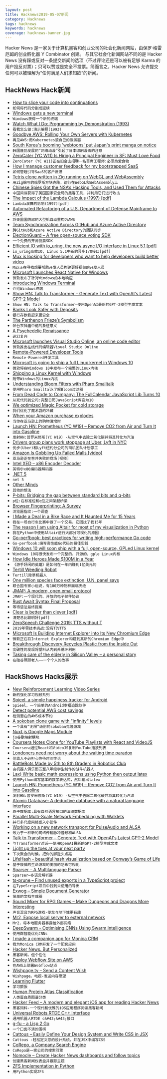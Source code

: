 ```yaml
---
layout: post
title: Hacknews2019-05-07新闻
category: Hacknews
tags: hacknews
keywords: hacknews
coverage: hacknews-banner.jpg
---
```


Hacker News 是一家关于计算机黑客和创业公司的社会化新闻网站，由保罗·格雷厄姆的创业孵化器 Y Combinator 创建。
与其它社会化新闻网站不同的是 Hacker News 没有踩或反对一条提交新闻的选项（不过评论还是可以被有足够 Karma 的用户投反对票）；只可以赞或是完全不投票。简而言之，Hacker News 允许提交任何可以被理解为“任何满足人们求知欲”的新闻。

## HackNews Hack新闻


- [How to slice your code into continuations](https://dpiponi.github.io/cont.html)
- `如何将代码分割成延续`
- [Windows gets a new terminal](https://techcrunch.com/2019/05/06/windows-gets-a-new-terminal/)
- `Windows获得一个新的终端`
- [Watch What I Do: Programming by Demonstration (1993)](http://acypher.com/wwid/)
- `看我怎么做:演示编程(1993)`
- [Goodbye AWS: Rolling Your Own Servers with Kubernetes](https://gravitational.com/blog/aws_vs_colocation/)
- `再见AWS:用Kubernetes滚自己的服务器`
- [South Korea&#39;s booming &#39;webtoons&#39; put Japan&#39;s print manga on notice](https://www.japantimes.co.jp/news/2019/05/05/business/tech/south-koreas-booming-webtoons-put-japans-print-manga-notice/)
- `韩国蓬勃发展的“网络动漫”引起了日本印刷漫画的注意`
- [ZeroCater (YC W11) Is Hiring a Principal Engineer in SF: Must Love Food](https://zerocater.com/about/careers/?gh_jid=1564864)
- `ZeroCater (YC W11)正在旧金山招聘一名首席工程师:必须热爱食物`
- [How I manage customer feedback for my bootstrapped SaaS](https://blog.checklyhq.com/how-i-manage-customer-feedback-for-my-bootstrapped-saas/)
- `如何管理引导SaaS的客户反馈`
- [Tetris clone written in Zig running on WebGL and WebAssembly](https://raulgrell.github.io/tetris/)
- `用Zig编写的俄罗斯方块克隆，运行在WebGL和WebAssembly上`
- [Chinese Spies Got the NSA’s Hacking Tools, and Used Them for Attacks](https://www.nytimes.com/2019/05/06/us/politics/china-hacking-cyber.html)
- `中国间谍获得了美国国家安全局的黑客工具，并利用它们进行攻击`
- [The Impact of the Lambda Calculus (1997) [pdf]](http://www-users.mat.umk.pl/~adwid/materialy/doc/church.pdf)
- `Lambda演算的影响(1997)[pdf]`
- [Automated Refactoring of a U.S. Department of Defense Mainframe to AWS](https://aws.amazon.com/blogs/apn/automated-refactoring-of-a-u-s-department-of-defense-mainframe-to-aws/?mc_cid=f69afe9fe7&amp;mc_eid=1c2ecb2a49)
- `将美国国防部的大型机自动重构为AWS`
- [Team Synchronization Across GitHub and Azure Active Directory](https://github.blog/2019-05-06-team-synchronization-across-github-and-azure-active-directory/)
- `跨GitHub和Azure Active Directory的团队同步`
- [ElectionGuard – A free open-source voting SDK](https://blogs.microsoft.com/on-the-issues/2019/05/06/protecting-democratic-elections-though-secure-verifiable-voting/)
- `一个免费的开源投票SDK`
- [Efficient IO with io_uring, the new async I/O interface in Linux 5.1 [pdf]](http://kernel.dk/io_uring.pdf)
- `io_uring高效IO, Linux 5.1中新的异步I/O接口[pdf]`
- [Mux is looking for developers who want to help developers build better video](https://mux.com/jobs/)
- `Mux正在寻找想要帮助开发人员构建更好视频的开发人员`
- [Microsoft Launches React Native for Windows](https://techcrunch.com/2019/05/06/microsoft-launches-react-native-for-windows/)
- `微软发布了针对Windows的本地响应`
- [Introducing Windows Terminal](https://devblogs.microsoft.com/commandline/introducing-windows-terminal/)
- `介绍Windows终端`
- [Show HN: Talk to Transformer – Generate Text with OpenAI&#39;s Latest GPT-2 Model](https://talktotransformer.com/)
- `Show HN: Talk to Transformer—使用OpenAI最新的GPT-2模型生成文本`
- [Banks Look Safer with Deposits](https://www.bloomberg.com/opinion/articles/2019-05-06/banks-look-safer-with-deposits)
- `银行存款看起来更安全`
- [The Parthenon Frieze’s Symbolism](https://brainab.com/community_pages/parthenon-frieze-46.html)
- `帕台农神庙中楣的象征意义`
- [A Psychedelic Renaissance](https://www.philanthropy.com/article/With-Government-Skittish-About/246170?key=GCZRFFWJmdWfHIIYJmst8JP0M4DTMThB3J8gWMr73DvMQUzdvlnIckIeopOfeeXEQzk0Y0xhRF9fcWRWUGIyYTctTklFRXFZdTRyRVA1aFUwbGdhN0hPUk9tOA)
- `迷幻复兴`
- [Microsoft launches Visual Studio Online, an online code editor](https://techcrunch.com/2019/05/06/microsoft-launches-visual-studio-online-an-online-code-editor/)
- `微软推出在线代码编辑器Visual Studio Online`
- [Remote-Powered Developer Tools](https://devblogs.microsoft.com/visualstudio/intelligent-productivity-and-collaboration-from-anywhere/)
- `Remote-Powered开发工具`
- [Microsoft is going to ship a full Linux kernel in Windows 10](https://www.theverge.com/2019/5/6/18534687/microsoft-windows-10-linux-kernel-feature)
- `微软将在Windows 10中发布一个完整的Linux内核`
- [Shipping a Linux Kernel with Windows](https://devblogs.microsoft.com/commandline/shipping-a-linux-kernel-with-windows/)
- `附带Windows的Linux内核`
- [Understanding Bloom Filters with Pharo Smalltalk](https://osoco.es/thoughts/2019/05/understanding-bloom-filters-with-pharo-smalltalk/)
- `使用Pharo Smalltalk了解Bloom过滤器`
- [From Dead Code to Company: The FullCalendar JavaScript Lib Turns 10](https://fullcalendar.io/blog/2019/05/fullcalendar-turns-10)
- `从死代码到公司:完整日历JavaScript库变为10`
- [We optimized Magic Pocket for cold storage](https://blogs.dropbox.com/tech/2019/05/how-we-optimized-magic-pocket-for-cold-storage/)
- `我们优化了魔术袋的冷藏`
- [When your Amazon purchase explodes](https://www.theatlantic.com/technology/archive/2019/04/lithium-ion-batteries-amazon-are-exploding/587005/)
- `当你在亚马逊上的购物激增时`
- [Launch HN: Prometheus (YC W19) – Remove CO2 from Air and Turn It into Gasoline](item?id=19842240)
- `发射HN:普罗米修斯(YC W19) -从空气中去除二氧化碳并将其转化为汽油`
- [Drivers group plans work stoppage at Uber, Lyft in NYC](http://www.fox5ny.com/news/uber-lyft-drivers-work-stoppage)
- `优步(Uber)和Lyft纽约分公司的司机团队计划停工`
- [Amazon Is Gobbling Up Failed Malls [video]](https://www.wsj.com/video/why-amazon-is-gobbling-up-failed-malls/FC3559FE-945E-447C-8837-151C31D69127.html)
- `亚马逊正在吞并失败的商场[视频]`
- [Intel XED – x86 Encoder Decoder](https://intelxed.github.io/)
- `英特尔x86编码器解码器`
- [.NET 5](https://devblogs.microsoft.com/dotnet/introducing-net-5/)
- `net 5`
- [Other Minds](https://plato.stanford.edu/entries/other-minds/)
- `其他的想法`
- [P-bits: Bridging the gap between standard bits and q-bits](https://aip.scitation.org/doi/full/10.1063/1.5055860)
- `p位:在标准位和q位之间架起桥梁`
- [Browser Fingerprinting: A Survey](https://arxiv.org/abs/1905.01051)
- `浏览器指纹:一个调查`
- [I Made a Deal in a Bike Race and It Haunted Me for 15 Years](https://www.bicycling.com/racing/a22551004/i-made-a-deal-in-a-bike-race/)
- `我在一场自行车比赛中做了一个交易，它困扰了我15年`
- [The reason I am using Altair for most of my visualization in Python](http://fernandoi.cl/blog/posts/altair/)
- `我在Python中使用Altair进行大部分可视化的原因`
- [Go-perfbook: best practices for writing high-performance Go code](https://github.com/dgryski/go-perfbook)
- `Go-perfbook:编写高性能Go代码的最佳实践`
- [Windows 10 will soon ship with a full, open-source, GPLed Linux kernel](https://arstechnica.com/gadgets/2019/05/windows-10-will-soon-ship-with-a-full-open-source-gpled-linux-kernel/)
- `Windows 10将很快发布一个完整的、开源的、gple Linux内核`
- [How Idle Heroes Made $100M in a Year](https://www.deconstructoroffun.com/blog/2018/2/27/u6ap146ff5rkmm7fj1qzuhggp395l4)
- `《游手好闲的英雄》是如何在一年内赚到1亿美元的`
- [Tertill Weeding Robot](https://www.tertill.com/product/tertill-weeding-robot/)
- `Tertill除草机器人`
- [One million species face extinction, U.N. panel says](https://www.washingtonpost.com/climate-environment/2019/05/06/one-million-species-face-extinction-un-panel-says-humans-will-suffer-result/)
- `联合国专家小组说，有100万种物种面临灭绝`
- [JMAP: A modern, open email protocol](https://www.ietf.org/blog/jmap/)
- `JMAP:一个现代的、开放的电子邮件协议`
- [Rust Await Syntax Final Proposal](https://boats.gitlab.io/blog/post/await-decision/)
- `等待语法最终提案`
- [Clear is better than clever [pdf]](https://dave.cheney.net/paste/clear-is-better-than-clever.pdf)
- `清楚总比聪明好[pdf]`
- [ZeroSpeech Challenge 2019: TTS without T](https://zerospeech.com/2019/)
- `2019年零技术挑战:没有T的TTS`
- [Microsoft Is Building Internet Explorer into Its New Chromium Edge](https://www.theverge.com/2019/5/6/18527875/microsoft-chromium-edge-new-features-build-2019)
- `微软正在将Internet Explorer构建到其新的Chromium Edge中`
- [Breakthrough Discovery Recycles Plastic from the Inside Out](https://newscenter.lbl.gov/2019/05/06/recycling-plastic-from-the-inside-out/)
- `突破性的发现将塑料从内到外循环利用`
- [Taking care of the elderly in Silicon Valley – a personal story](https://venturebeat.com/2019/05/03/taking-care-of-the-elderly-in-silicon-valley-a-personal-story/)
- `在硅谷照顾老人——一个个人的故事`


## HackShows Hacks展示

- [ New Reinforcement Learning Video Series](https://www.youtube.com/watch?v=gTNNXi9ApVU)
- `新的强化学习视频系列`
- [ Spieel, a simple happiness tracker for Android](https://news.ycombinator.com/item?id=19815575)
- `Spieel，一个简单的Android幸福追踪软件`
- [ Detect potential AWS cost savings](https://github.com/mlabouardy/komiser)
- `检测潜在的AWS成本节约`
- [ A sokoban clone game with &#34;infinity&#34; levels](https://victorribeiro.com/sokoban/)
- `一个具有“无限”级别的sokoban克隆游戏`
- [ Nuxt.js Google Maps Module](https://www.npmjs.com/package/nuxt-gmaps)
- `js谷歌映射模块`
- [ Coursera Notes Clone for YouTube Playlists with React and VideoJS](https://react-coursebuilder.netlify.com)
- `Coursera通过React和VideoJS复制YouTube播放列表`
- [ Londoners need not worry about the waiting time paradox](http://www.michalpaszkiewicz.co.uk/blog/timetables/)
- `伦敦人不必担心等待时间悖论`
- [ BattleBots Made by 5th to 8th Graders in Robotics Club](https://create.arduino.cc/projecthub/codedigs/build-a-battlebot-controlled-with-a-ps2-controller-fbc033)
- `由机器人俱乐部五至八年级学生制作的战斗机器人`
- [ Lax) Write basic math expressions using Python then output latex](https://github.com/iogf/lax)
- `使用Python编写基本的数学表达式，然后输出latex`
- [Launch HN: Prometheus (YC W19) – Remove CO2 from Air and Turn It into Gasoline](https://news.ycombinator.com/item?id=19842240)
- `发射HN:普罗米修斯(YC W19) -从空气中去除二氧化碳并将其转化为汽油`
- [ Atomic Database: A deductive database with a natural language interface](https://news.ycombinator.com/item?id=19815140)
- `原子数据库:具有自然语言接口的演绎数据库`
- [ Parallel Multi-Scale Network Embedding with Walklets](https://github.com/benedekrozemberczki/walklets)
- `并行多尺度网络嵌入小部件`
- [ Working on a new network transport for PulseAudio and ALSA](https://gavv.github.io/articles/new-network-transport/#)
- `致力于一种新的网络传输脉冲音频和ALSA`
- [ Talk to Transformer – Generate Text with OpenAI&#39;s Latest GPT-2 Model](https://talktotransformer.com/)
- `与Transformer对话——使用OpenAI最新的GPT-2模型生成文本`
- [ Light up the toes at your next party](http://toeglo.com)
- `下次聚会的时候，把你的脚趾头点亮`
- [ LifeHash - beautiful hash visualization based on Conway’s Game of Life](http://github.com/wolfmcnally/LifeHash)
- `基于康威的生命游戏的美丽的哈希可视化`
- [ Sparser – A Multilanguage Parser](https://news.ycombinator.com/item?id=19815618)
- `Sparser—多语言解析器`
- [ ts-prune – Find unused exports in a TypeScript project](https://github.com/nadeesha/ts-prune)
- `在TypeScript项目中找到未使用的导出`
- [ Exwog – Simple Document Generator](https://exwog.com/)
- `简单的文档生成器`
- [ Sound Mixer for RPG Games – Make Dungeons and Dragons More Interesting](https://battlebards.com)
- `声音混音为RPG游戏-使龙与地下城更有趣`
- [ Mr2, Expose local server to external network](https://github.com/txthinking/mr2)
- `Mr2，将本地服务器暴露给外部网络`
- [ DeepSwarm - Optimising CNNs Using Swarm Intelligence](https://github.com/Pattio/DeepSwarm)
- `使用群智能优化CNNs`
- [ I made a companion app for Monica CRM](https://news.ycombinator.com/item?id=19837402)
- `我为Monica CRM开发了一个配套应用`
- [ Hacker News. But Personalized](https://phn.netlify.com)
- `黑客新闻。但个性化`
- [ Deploy Webflow Site on AWS](https://www.crumpledpapr.com/post/hosting-webflow-site-on-aws-s3-cloudfront-route53-low-cost-and-high-availability)
- `在AWS上部署Webflow站点`
- [ Wishpage.tv – Send a Content Wish](https://wishpage.tv/)
- `Wishpage。电视-发送内容愿望`
- [ Learning Flutter](http://learningflutter.net/)
- `学习颤振`
- [ Human Protein Atlas Classification](https://github.com/skywalker212/hpa-classification)
- `人类蛋白质图谱分类`
- [ Hacker Feed – A modern and elegant iOS app for reading Hacker News](https://itunes.apple.com/us/app/hacker-feed/id1451386900)
- `黑客饲料-一个现代和优雅的iOS应用程序阅读黑客新闻`
- [ Universal Robots RTDE C&#43;&#43; Interface](https://gitlab.com/sdurobotics/ur_rtde)
- `通用机器人RTDE c&#43;&#43;接口`
- [ g-fu – a Lisp 2 Go](https://github.com/codr7/g-fu/tree/master/v1)
- `一个口齿不清的围棋`
- [ Cattous – Easily Define Your Design System and Write CSS in JSX](https://github.com/ImedAdel/cattous)
- `Cattous -轻松定义您的设计系统，并在JSX中编写CSS`
- [ CoRepo, a Company Search Engine](http://corepo.org/)
- `CoRepo是一家公司的搜索引擎`
- [ Nomocle – Create Hacker News dashboards and follow topics](https://nomocle.com/)
- `创建黑客新闻仪表盘并跟踪主题`
- [ ZFS Implementation in Python](https://github.com/alcarithemad/zfsp)
- `用Python实现ZFS`


